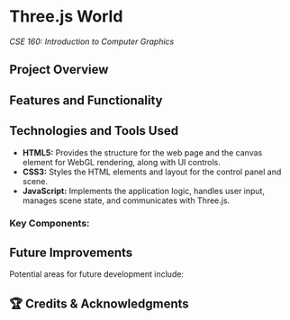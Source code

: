 # Three.js World 
*CSE 160: Introduction to Computer Graphics*

## Project Overview

## Features and Functionality



## Technologies and Tools Used

*   **HTML5:** Provides the structure for the web page and the canvas element for WebGL rendering, along with UI controls.
*   **CSS3:** Styles the HTML elements and layout for the control panel and scene.
*   **JavaScript:** Implements the application logic, handles user input, manages scene state, and communicates with Three.js.

### Key Components:

## Future Improvements

Potential areas for future development include:

## 🏆 Credits & Acknowledgments